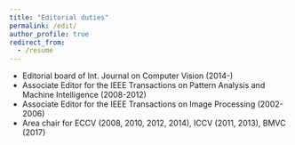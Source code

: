 ```yaml
---
title: "Editorial duties"
permalink: /edit/
author_profile: true
redirect_from:
  - /resume
---
```


* Editorial board of Int. Journal on Computer Vision (2014-)
* Associate Editor for the IEEE Transactions on Pattern Analysis and Machine Intelligence (2008-2012)
* Associate Editor for the IEEE Transactions on Image Processing (2002-2006)
* Area chair for ECCV (2008, 2010, 2012, 2014), ICCV (2011, 2013), BMVC (2017)


